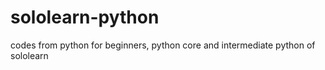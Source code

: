 # sololearn-python
codes from python for beginners, python core and intermediate python of sololearn
